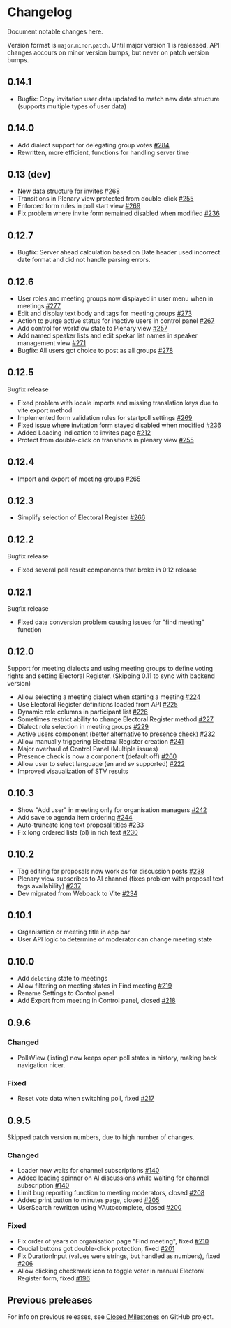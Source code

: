 # Changelog

Document notable changes here.

Version format is `major`.`minor`.`patch`. Until major version 1 is realeased, API changes accours on minor version bumps, but never on patch version bumps.

## 0.14.1
- Bugfix: Copy invitation user data updated to match new data structure (supports multiple types of user data)

## 0.14.0
- Add dialect support for delegating group votes [#284](https://github.com/VoteIT/voteit_frontend/issues/284)
- Rewritten, more efficient, functions for handling server time

## 0.13 (dev)
- New data structure for invites [#268](https://github.com/VoteIT/voteit_frontend/issues/268)
- Transitions in Plenary view protected from double-click [#255](https://github.com/VoteIT/voteit_frontend/issues/255)
- Enforced form rules in poll start view [#269](https://github.com/VoteIT/voteit_frontend/issues/269)
- Fix problem where invite form remained disabled when modified [#236](https://github.com/VoteIT/voteit_frontend/issues/236)

## 0.12.7
- Bugfix: Server ahead calculation based on Date header used incorrect date format and did not handle parsing errors.

## 0.12.6
- User roles and meeting groups now displayed in user menu when in meetings [#277](https://github.com/VoteIT/voteit_frontend/issues/277)
- Edit and display text body and tags for meeting groups [#273](https://github.com/VoteIT/voteit_frontend/issues/273)
- Action to purge active status for inactive users in control panel [#267](https://github.com/VoteIT/voteit_frontend/issues/267)
- Add control for workflow state to Plenary view [#257](https://github.com/VoteIT/voteit_frontend/issues/257)
- Add named speaker lists and edit spekar list names in speaker management view [#271](https://github.com/VoteIT/voteit_frontend/issues/271)
- Bugfix: All users got choice to post as all groups [#278](https://github.com/VoteIT/voteit_frontend/issues/278)

## 0.12.5
Bugfix release

- Fixed problem with locale imports and missing translation keys due to vite export method
- Implemented form validation rules for startpoll settings [#269](https://github.com/VoteIT/voteit_frontend/issues/269)
- Fixed issue where invitation form stayed disabled when modified [#236](https://github.com/VoteIT/voteit_frontend/issues/236)
- Added Loading indication to invites page [#212](https://github.com/VoteIT/voteit_frontend/issues/212)
- Protect from double-click on transitions in plenary view [#255](https://github.com/VoteIT/voteit_frontend/issues/255)

## 0.12.4
- Import and export of meeting groups [#265](https://github.com/VoteIT/voteit_frontend/issues/265)

## 0.12.3
- Simplify selection of Electoral Register [#266](https://github.com/VoteIT/voteit_frontend/issues/266)

## 0.12.2
Bugfix release

- Fixed several poll result components that broke in 0.12 release

## 0.12.1
Bugfix release

- Fixed date conversion problem causing issues for "find meeting" function

## 0.12.0
Support for meeting dialects and using meeting groups to define voting rights and setting Electoral Register. (Skipping 0.11 to sync with backend version)

- Allow selecting a meeting dialect when starting a meeting [#224](https://github.com/VoteIT/voteit_frontend/issues/224)
- Use Electoral Register definitions loaded from API [#225](https://github.com/VoteIT/voteit_frontend/issues/225)
- Dynamic role columns in participant list [#226](https://github.com/VoteIT/voteit_frontend/issues/226)
- Sometimes restrict ability to change Electoral Register method [#227](https://github.com/VoteIT/voteit_frontend/issues/227)
- Dialect role selection in meeting groups [#229](https://github.com/VoteIT/voteit_frontend/issues/229)
- Active users component (better alternative to presence check) [#232](https://github.com/VoteIT/voteit_frontend/issues/232)
- Allow manually triggering Electoral Register creation [#241](https://github.com/VoteIT/voteit_frontend/issues/241)
- Major overhaul of Control Panel (Multiple issues)
- Presence check is now a component (default off) [#260](https://github.com/VoteIT/voteit_frontend/issues/260)
- Allow user to select language (en and sv supported) [#222](https://github.com/VoteIT/voteit_frontend/issues/222)
- Improved visaualization of STV results

## 0.10.3
- Show "Add user" in meeting only for organisation managers [#242](https://github.com/VoteIT/voteit_frontend/issues/242)
- Add save to agenda item ordering [#244](https://github.com/VoteIT/voteit_frontend/issues/244)
- Auto-truncate long text proposal titles [#233](https://github.com/VoteIT/voteit_frontend/issues/233)
- Fix long ordered lists (ol) in rich text [#230](https://github.com/VoteIT/voteit_frontend/issues/230)

## 0.10.2
- Tag editing for proposals now work as for discussion posts [#238](https://github.com/VoteIT/voteit_frontend/issues/238)
- Plenary view subscribes to AI channel (fixes problem with proposal text tags availability) [#237](https://github.com/VoteIT/voteit_frontend/issues/237)
- Dev migrated from Webpack to Vite [#234](https://github.com/VoteIT/voteit_frontend/issues/234)

## 0.10.1
- Organisation or meeting title in app bar
- User API logic to determine of moderator can change meeting state

## 0.10.0
- Add `deleting` state to meetings
- Allow filtering on meeting states in Find meeting [#219](https://github.com/VoteIT/voteit_frontend/issues/219)
- Rename Settings to Control panel
- Add Export from meeting in Control panel, closed [#218](https://github.com/VoteIT/voteit_frontend/issues/218)

## 0.9.6

### Changed
- PollsView (listing) now keeps open poll states in history, making back navigation nicer.

### Fixed
- Reset vote data when switching poll, fixed [#217](https://github.com/VoteIT/voteit_frontend/issues/217)

## 0.9.5
Skipped patch version numbers, due to high number of changes.

### Changed
- Loader now waits for channel subscriptions [#140](https://github.com/VoteIT/voteit_frontend/issues/140)
- Added loading spinner on AI discussions while waiting for channel subscription [#140](https://github.com/VoteIT/voteit_frontend/issues/140)
- Limit bug reporting function to meeting moderators, closed [#208](https://github.com/VoteIT/voteit_frontend/issues/208)
- Added print button to minutes page, closed [#205](https://github.com/VoteIT/voteit_frontend/issues/205)
- UserSearch rewritten using VAutocomplete, closed [#200](https://github.com/VoteIT/voteit_frontend/issues/200)

### Fixed
- Fix order of years on organisation page "Find meeting", fixed [#210](https://github.com/VoteIT/voteit_frontend/issues/210)
- Crucial buttons got double-click protection, fixed [#201](https://github.com/VoteIT/voteit_frontend/issues/201)
- Fix DurationInput (values were strings, but handled as numbers), fixed [#206](https://github.com/VoteIT/voteit_frontend/issues/206)
- Allow clicking checkmark icon to toggle voter in manual Electoral Register form, fixed [#196](https://github.com/VoteIT/voteit_frontend/issues/196)

## Previous preleases
For info on previous releases, see [Closed Milestones](https://github.com/VoteIT/voteit_frontend/milestones?state=closed) on GitHub project.
